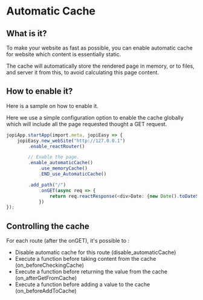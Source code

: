 # Automatic Cache

## What is it?

To make your website as fast as possible, you can enable automatic cache for website
which content is essentially static.

The cache will automatically store the rendered page in memory, or to files, and server it from this, to avoid calculating this page content.

## How to enable it?

Here is a sample on how to enable it.

Here we use a simple configuration option to enable the cache globally
which will include all the page requested thought a GET request. 

```typescript jsx
jopiApp.startApp(import.meta, jopiEasy => {
    jopiEasy.new_webSite("http://127.0.0.1")
        .enable_reactRouter()

        // Enable the page.
        .enable_automaticCache()
            .use_memoryCache()
            .END_use_AutomaticCache()

        .add_path("/")
            .onGET(async req => {
                return req.reactResponse(<div>Date: {new Date().toDateString()}</div>)
            })
});
```

## Controlling the cache

For each route (after the onGET), it's possible to :
* Disable automatic cache for this route (disable_automaticCache)
* Execute a function before taking content from the cache (on_beforeCheckingCache)
* Execute a function before returning the value from the cache (on_afterGetFromCache)
* Execute a function before adding a value to the cache (on_beforeAddToCache)